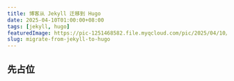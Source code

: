 ```yaml
---
title: 博客从 Jekyll 迁移到 Hugo
date: 2025-04-10T01:00:00+08:00
tags: [jekyll, hugo]
featuredImage: https://pic-1251468582.file.myqcloud.com/pic/2025/04/10/VZLUG8.jpg
slug: migrate-from-jekyll-to-hugo
---
```


## 先占位
